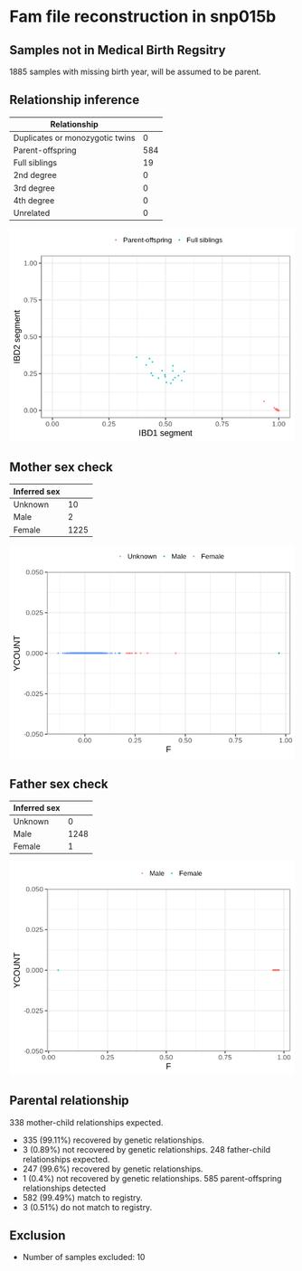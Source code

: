 # Fam file reconstruction in snp015b
## Samples not in Medical Birth Regsitry
1885 samples with missing birth year, will be assumed to be parent.
## Relationship inference
| Relationship |   |
| ------------ | - |
| Duplicates or monozygotic twins| 0 |
| Parent-offspring| 584 |
| Full siblings| 19 |
| 2nd degree| 0 |
| 3rd degree| 0 |
| 4th degree| 0 |
| Unrelated| 0 |

![](fam_reconstruction/ibd_plot.png)
## Mother sex check
| Inferred sex |   |
| ------------ | - |
| Unknown | 10 |
| Male | 2 |
| Female | 1225 |

![](fam_reconstruction/mother_sex_plot.png)
## Father sex check
| Inferred sex |   |
| ------------ | - |
| Unknown | 0 |
| Male | 1248 |
| Female | 1 |

![](fam_reconstruction/father_sex_plot.png)
## Parental relationship
338 mother-child relationships expected.
- 335 (99.11%) recovered by genetic relationships.
- 3 (0.89%) not recovered by genetic relationships.
248 father-child relationships expected.
- 247 (99.6%) recovered by genetic relationships.
- 1 (0.4%) not recovered by genetic relationships.
585 parent-offspring relationships detected
- 582 (99.49%) match to registry.
- 3 (0.51%) do not match to registry.
## Exclusion
- Number of samples excluded: 10
